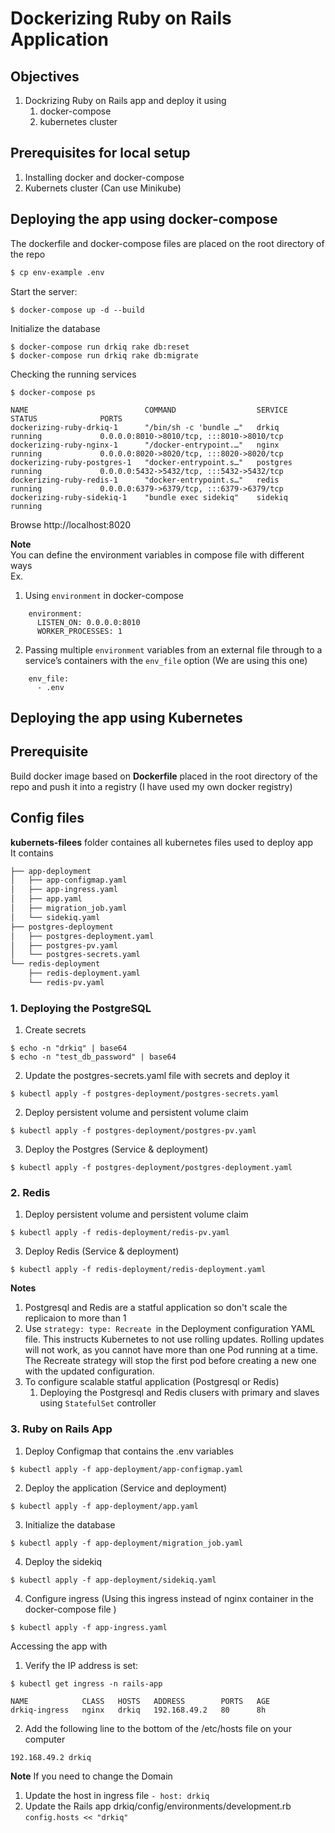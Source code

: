 # Dockerizing Ruby on Rails Application
## Objectives
1. Dockrizing Ruby on Rails app and deploy it using 
    1. docker-compose 
    2. kubernetes cluster
## Prerequisites for local setup
1. Installing docker and docker-compose 
2. Kubernets cluster (Can use Minikube)
## Deploying the app using docker-compose 
The dockerfile and docker-compose files are placed on the root directory of the repo 
```bash
$ cp env-example .env
```

Start the server:

```
$ docker-compose up -d --build
```
Initialize the database 
```
$ docker­-compose run drkiq rake db:reset
$ docker-compose run drkiq rake db:migrate
```
Checking the running services
```
$ docker-compose ps 
```
```
NAME                          COMMAND                  SERVICE             STATUS              PORTS
dockerizing-ruby-drkiq-1      "/bin/sh -c 'bundle …"   drkiq               running             0.0.0.0:8010->8010/tcp, :::8010->8010/tcp
dockerizing-ruby-nginx-1      "/docker-entrypoint.…"   nginx               running             0.0.0.0:8020->8020/tcp, :::8020->8020/tcp
dockerizing-ruby-postgres-1   "docker-entrypoint.s…"   postgres            running             0.0.0.0:5432->5432/tcp, :::5432->5432/tcp
dockerizing-ruby-redis-1      "docker-entrypoint.s…"   redis               running             0.0.0.0:6379->6379/tcp, :::6379->6379/tcp
dockerizing-ruby-sidekiq-1    "bundle exec sidekiq"    sidekiq             running   
```
Browse http://localhost:8020 

**Note** <br />
You can define the environment variables in compose file with different ways <br /> 
Ex.<br />
1. Using ```environment``` in docker-compose 
```
    environment:
      LISTEN_ON: 0.0.0.0:8010
      WORKER_PROCESSES: 1
```
2. Passing multiple ```environment``` variables from an external file through to a service’s containers with the ```env_file``` option (We are using this one)
```
    env_file:
      - .env

```

## Deploying the app using Kubernetes 
## Prerequisite
Build docker image based on **Dockerfile** placed in the root directory of the repo and push it into a registry (I have used my own docker registry)
## Config files 
**kubernets-filees** folder containes all kubernetes files used to deploy app <br />
It contains 

```bash 
├── app-deployment
│   ├── app-configmap.yaml
│   ├── app-ingress.yaml
│   ├── app.yaml
│   ├── migration_job.yaml
│   └── sidekiq.yaml
├── postgres-deployment
│   ├── postgres-deployment.yaml
│   ├── postgres-pv.yaml
│   └── postgres-secrets.yaml
└── redis-deployment
    ├── redis-deployment.yaml
    └── redis-pv.yaml

```

### 1. Deploying the PostgreSQL
1. Create secrets
```
$ echo -n "drkiq" | base64
$ echo -n "test_db_password" | base64
```
2. Update the postgres-secrets.yaml file with secrets and deploy it

```
$ kubectl apply -f postgres-deployment/postgres-secrets.yaml
```
2. Deploy persistent volume and persistent volume claim
``` 
$ kubectl apply -f postgres-deployment/postgres-pv.yaml
```
3. Deploy the Postgres (Service & deployment)
```
$ kubectl apply -f postgres-deployment/postgres-deployment.yaml
```
### 2. Redis
1. Deploy persistent volume and persistent volume claim 
``` 
$ kubectl apply -f redis-deployment/redis-pv.yaml
```
3. Deploy Redis (Service & deployment)
```
$ kubectl apply -f redis-deployment/redis-deployment.yaml
```
**Notes**
1. Postgresql and Redis are a statful application so don't scale the replicaion to more than 1 
2. Use ```strategy: type: Recreate ```in the Deployment configuration YAML file. This instructs Kubernetes to not use rolling updates. Rolling updates will not work, as you cannot have more than one Pod running at a time. The Recreate strategy will stop the first pod before creating a new one with the updated configuration.
3. To configure scalable statful application (Postgresql or Redis) <br />
    1. Deploying the Postgresql and Redis clusers with primary and slaves using ``` StatefulSet ``` controller 

### 3. Ruby on Rails App
1. Deploy Configmap that contains the .env variables  
```
$ kubectl apply -f app-deployment/app-configmap.yaml
```
2. Deploy the application (Service and deployment) 
```
$ kubectl apply -f app-deployment/app.yaml
```
3. Initialize the database 
```
$ kubectl apply -f app-deployment/migration_job.yaml
```
4. Deploy the sidekiq 
```
$ kubectl apply -f app-deployment/sidekiq.yaml
```
4. Configure ingress (Using this ingress instead of nginx container in the docker-compose file )
```
$ kubectl apply -f app-ingress.yaml
```
Accessing the app with 
1. Verify the IP address is set:
```
$ kubectl get ingress -n rails-app
```
```
NAME            CLASS   HOSTS   ADDRESS        PORTS   AGE
drkiq-ingress   nginx   drkiq   192.168.49.2   80      8h
```
2. Add the following line to the bottom of the /etc/hosts file on your computer 
```
192.168.49.2 drkiq
```
**Note** 
If you need to change the Domain 
1. Update the host in  ingress file ```- host: drkiq ```
2. Update the Rails app drkiq/config/environments/development.rb ```config.hosts << "drkiq"```
